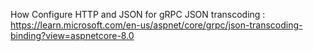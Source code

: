 
 How Configure HTTP and JSON for gRPC JSON transcoding : https://learn.microsoft.com/en-us/aspnet/core/grpc/json-transcoding-binding?view=aspnetcore-8.0
